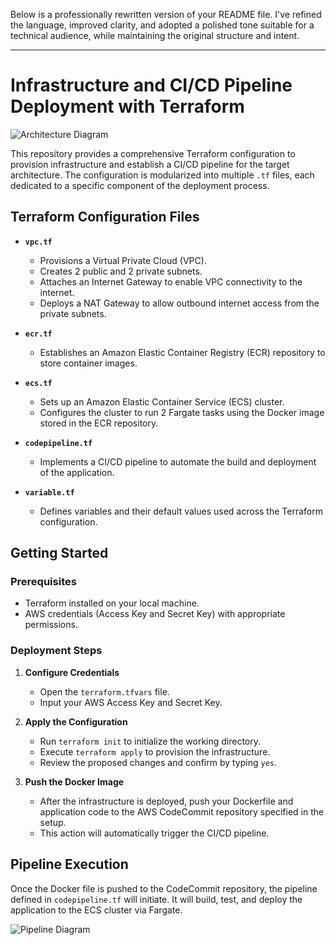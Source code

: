 
Below is a professionally rewritten version of your README file. I've refined the language, improved clarity, and adopted a polished tone suitable for a technical audience, while maintaining the original structure and intent.

---

# Infrastructure and CI/CD Pipeline Deployment with Terraform

![Architecture Diagram](https://user-images.githubusercontent.com/100461037/173172327-187f4083-160c-4695-9425-00669d177f60.png)

This repository provides a comprehensive Terraform configuration to provision infrastructure and establish a CI/CD pipeline for the target architecture. The configuration is modularized into multiple `.tf` files, each dedicated to a specific component of the deployment process.

## Terraform Configuration Files

- **`vpc.tf`**  
  - Provisions a Virtual Private Cloud (VPC).  
  - Creates 2 public and 2 private subnets.  
  - Attaches an Internet Gateway to enable VPC connectivity to the internet.  
  - Deploys a NAT Gateway to allow outbound internet access from the private subnets.

- **`ecr.tf`**  
  - Establishes an Amazon Elastic Container Registry (ECR) repository to store container images.

- **`ecs.tf`**  
  - Sets up an Amazon Elastic Container Service (ECS) cluster.  
  - Configures the cluster to run 2 Fargate tasks using the Docker image stored in the ECR repository.

- **`codepipeline.tf`**  
  - Implements a CI/CD pipeline to automate the build and deployment of the application.

- **`variable.tf`**  
  - Defines variables and their default values used across the Terraform configuration.

## Getting Started

### Prerequisites
- Terraform installed on your local machine.
- AWS credentials (Access Key and Secret Key) with appropriate permissions.

### Deployment Steps
1. **Configure Credentials**  
   - Open the `terraform.tfvars` file.  
   - Input your AWS Access Key and Secret Key.

2. **Apply the Configuration**  
   - Run `terraform init` to initialize the working directory.  
   - Execute `terraform apply` to provision the infrastructure.  
   - Review the proposed changes and confirm by typing `yes`.

3. **Push the Docker Image**  
   - After the infrastructure is deployed, push your Dockerfile and application code to the AWS CodeCommit repository specified in the setup.  
   - This action will automatically trigger the CI/CD pipeline.

## Pipeline Execution
Once the Docker file is pushed to the CodeCommit repository, the pipeline defined in `codepipeline.tf` will initiate. It will build, test, and deploy the application to the ECS cluster via Fargate.

![Pipeline Diagram](https://user-images.githubusercontent.com/100461037/173172340-f11305b5-66d0-4055-af36-eaeec5c7b181.png)


